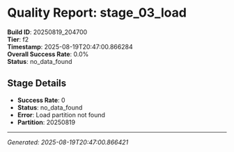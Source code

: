 # Quality Report: stage_03_load

**Build ID**: 20250819_204700  
**Tier**: f2  
**Timestamp**: 2025-08-19T20:47:00.866284  
**Overall Success Rate**: 0.0%  
**Status**: no_data_found

## Stage Details

- **Success Rate**: 0
- **Status**: no_data_found
- **Error**: Load partition not found
- **Partition**: 20250819

---
*Generated: 2025-08-19T20:47:00.866421*
